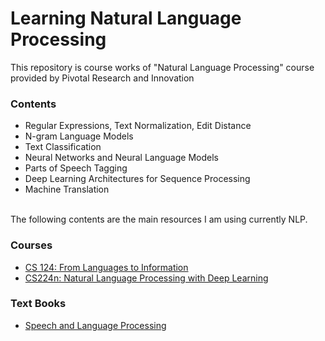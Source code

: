 # Learning Natural Language Processing 

This repository is course works of "Natural Language Processing" course provided by Pivotal Research and Innovation

### Contents
- Regular Expressions, Text Normalization, Edit Distance	
- N-gram Language Models	
- Text Classification
- Neural Networks and Neural Language Models	
- Parts of Speech Tagging
- Deep Learning Architectures for Sequence Processing
- Machine Translation

<br>
The following contents are the main resources I am using currently NLP.

### Courses 
- [CS 124: From Languages to Information](http://web.stanford.edu/class/cs124/)
- [CS224n: Natural Language Processing with Deep Learning](http://web.stanford.edu/class/cs224n/?gclid=Cj0KCQiAnuGNBhCPARIsACbnLzrqMkLcKWxh0rXOpmkv5prigPTj-_AbvtAOkxpnkCa9Dk-SoRJvjWkaAmDYEALw_wcB)

### Text Books
- [Speech and Language Processing](https://web.stanford.edu/~jurafsky/slp3/)
